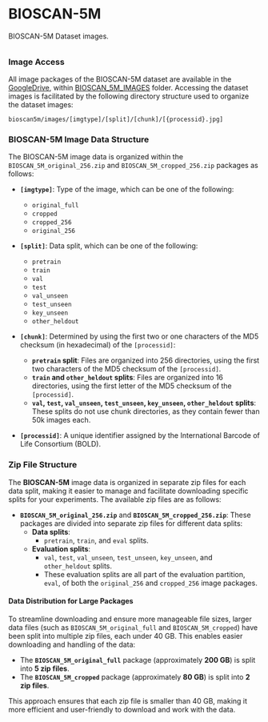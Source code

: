 # BIOSCAN-5M

BIOSCAN-5M Dataset images. 

###### <h3> Image Access
All image packages of the BIOSCAN-5M dataset are available in the [GoogleDrive](https://drive.google.com/drive/u/1/folders/1Jc57eKkeiYrnUBc9WlIp-ZS_L1bVlT-0),
within [BIOSCAN_5M_IMAGES](https://drive.google.com/drive/u/1/folders/1tZ5V_qWSPdDwD90oLz_Uqykp1AoBzLVM) folder.
Accessing the dataset images is facilitated by the following directory structure used to organize the dataset images:

```plaintext
bioscan5m/images/[imgtype]/[split]/[chunk]/[{processid}.jpg]
```

### BIOSCAN-5M Image Data Structure

The BIOSCAN-5M image data is organized within the `BIOSCAN_5M_original_256.zip` and `BIOSCAN_5M_cropped_256.zip` packages as follows:

- **`[imgtype]`**: Type of the image, which can be one of the following:
  - `original_full`
  - `cropped`
  - `cropped_256`
  - `original_256`

- **`[split]`**: Data split, which can be one of the following:
  - `pretrain`
  - `train`
  - `val`
  - `test`
  - `val_unseen`
  - `test_unseen`
  - `key_unseen`
  - `other_heldout`

- **`[chunk]`**: Determined by using the first two or one characters of the MD5 checksum (in hexadecimal) of the `[processid]`:
  - **`pretrain` split**: Files are organized into 256 directories, using the first two characters of the MD5 checksum of the `[processid]`.
  - **`train` and `other_heldout` splits**: Files are organized into 16 directories, using the first letter of the MD5 checksum of the `[processid]`.
  - **`val`, `test`, `val_unseen`, `test_unseen`, `key_unseen`, `other_heldout` splits**: These splits do not use chunk directories, as they contain fewer than 50k images each.

- **`[processid]`**: A unique identifier assigned by the International Barcode of Life Consortium (BOLD).


### Zip File Structure

The **BIOSCAN-5M** image data is organized in separate zip files for each data split, making it easier to manage and facilitate downloading specific splits for your experiments. The available zip files are as follows:

- **`BIOSCAN_5M_original_256.zip`** and **`BIOSCAN_5M_cropped_256.zip`**: These packages are divided into separate zip files for different data splits:
  - **Data splits**: 
    - `pretrain`, `train`, and `eval` splits.
  - **Evaluation splits**: 
    - `val`, `test`, `val_unseen`, `test_unseen`, `key_unseen`, and `other_heldout` splits.
    - These evaluation splits are all part of the evaluation partition, `eval`, of both the `original_256` and `cropped_256` image packages.

#### Data Distribution for Large Packages

To streamline downloading and ensure more manageable file sizes, larger data files (such as `BIOSCAN_5M_original_full` and `BIOSCAN_5M_cropped`) have been split into multiple zip files, each under 40 GB. This enables easier downloading and handling of the data:

- The **`BIOSCAN_5M_original_full`** package (approximately **200 GB**) is split into **5 zip files**.
- The **`BIOSCAN_5M_cropped`** package (approximately **80 GB**) is split into **2 zip files**.

This approach ensures that each zip file is smaller than 40 GB, making it more efficient and user-friendly to download and work with the data.




